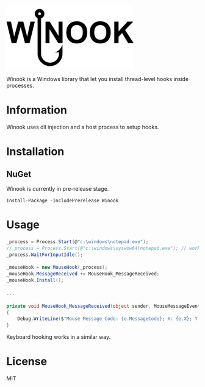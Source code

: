 ![](doc/Winook_readme.png)

Winook is a Windows library that let you install thread-level hooks inside processes.

# Information

Winook uses dll injection and a host process to setup hooks.

# Installation

## NuGet

Winook is currently in pre-release stage.
```
Install-Package -IncludePrerelease Winook
```

# Usage

``` csharp
_process = Process.Start(@"c:\windows\notepad.exe");
//_process = Process.Start(@"c:\windows\syswow64\notepad.exe"); // works also with 32-bit
_process.WaitForInputIdle();

_mouseHook = new MouseHook(_process);
_mouseHook.MessageReceived += MouseHook_MessageReceived;
_mouseHook.Install();

...

private void MouseHook_MessageReceived(object sender, MouseMessageEventArgs e)
{
    Debug.WriteLine($"Mouse Message Code: {e.MessageCode}; X: {e.X}; Y: {e.Y}; Delta: {e.Delta}");
}
```

Keyboard hooking works in a similar way.

# License

MIT
